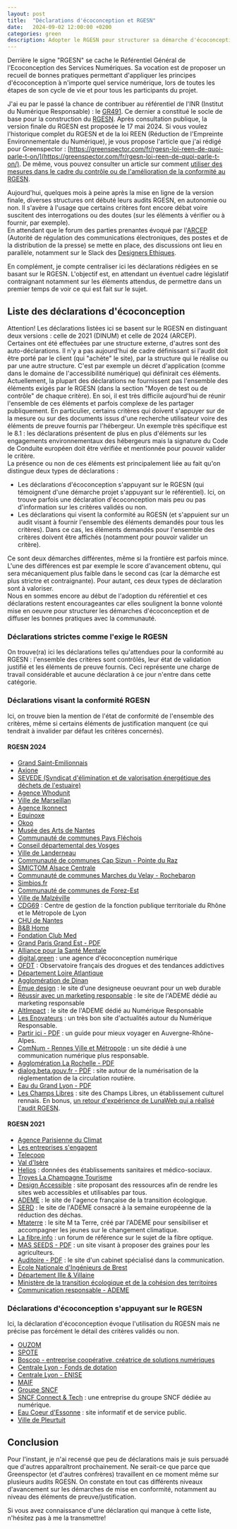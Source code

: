 ```yaml
---
layout: post
title:  "Déclarations d'écoconception et RGESN"
date:   2024-09-02 12:00:00 +0200
categories: green
description: Adopter le RGESN pour structurer sa démarche d'écoconception
---
```


Derrière le signe "RGESN" se cache le Référentiel Général de l'Ecoconception des Services Numériques. Sa vocation est de proposer un recueil de bonnes pratiques permettant d'appliquer les principes d'écoconception à n'importe quel service numérique, lors de toutes les étapes de son cycle de vie et pour tous les participants du projet.    
   
J'ai eu par le passé la chance de contribuer au référentiel de l'INR (Institut du Numérique Responsable) : le [GR491](https://gr491.isit-europe.org/). Ce dernier a constitué le socle de base pour la construction du [RGESN](https://www.arcep.fr/mes-demarches-et-services/entreprises/fiches-pratiques/referentiel-general-ecoconception-services-numeriques.html). Après consultation publique, la version finale du RGESN est proposée le 17 mai 2024. Si vous voulez l'historique complet du RGESN et de la loi REEN (Réduction de l'Empreinte Environnementale du Numérique), je vous propose l'article que j'ai rédigé pour Greenspector : [https://greenspector.com/fr/rgesn-loi-reen-de-quoi-parle-t-on/](https://greenspector.com/fr/rgesn-loi-reen-de-quoi-parle-t-on/). De même, vous pouvez consulter un article sur comment [utiliser des mesures dans le cadre du contrôle ou de l'amélioration de la conformité au RGESN](https://greenspector.com/fr/greenspector-studio-et-rgesn/). 
   
Aujourd'hui, quelques mois à peine après la mise en ligne de la version finale, diverses structures ont débuté leurs audits RGESN, en autonomie ou non. Il s'avère à l'usage que certains critères font encore débat voire suscitent des interrogations ou des doutes (sur les éléments à vérifier ou à fournir, par exemple).  
En attendant que le forum des parties prenantes évoqué par l'[ARCEP](https://www.arcep.fr/) (Autorité de régulation des communications électroniques, des postes et de la distribution de la presse) se mette en place, des discussions ont lieu en parallèle, notamment sur le Slack des [Designers Ethiques](https://beta.designersethiques.org/fr).   
   
En complément, je compte centraliser ici les déclarations rédigées en se basant sur le RGESN. L'objectif est, en attendant un éventuel cadre législatif contraignant notamment sur les éléments attendus, de permettre dans un premier temps de voir ce qui est fait sur le sujet.   
    
## Liste des déclarations d'écoconception
Attention! Les déclarations listées ici se basent sur le RGESN en distinguant deux versions : celle de 2021 (DINUM) et celle de 2024 (ARCEP).   
Certaines ont été effectuées par une structure externe, d'autres sont des auto-déclarations. Il n'y a pas aujourd'hui de cadre définissant si l'audit doit être porté par le client (qui "achète" le site), par la structure qui le réalise ou par une autre structure. C'est par exemple un décret d'application (comme dans le domaine de l'accessibilité numérique) qui définirait ces éléments.       
Actuellement, la plupart des déclarations ne fournissent pas l'ensemble des éléments exigés par le RGESN (dans la section "Moyen de test ou de contrôle" de chaque critère). En soi, il est très difficile aujourd'hui de réunir l'ensemble de ces éléments et parfois complexe de les partager publiquement. En particulier, certains critères qui doivent s'appuyer sur de la mesure ou sur des documents issus d'une recherche utilisateur voire des éléments de preuve fournis par l'hébergeur. Un exemple très spécifique est le 8.1 : les déclarations présentent de plus en plus d'éléments sur les engagements environnementaux des hébergeurs mais la signature du Code de Conduite européen doit être vérifiée et mentionnée pour pouvoir valider le critère.     
La présence ou non de ces éléments est principalement liée au fait qu'on distingue deux types de déclarations : 
* Les déclarations d'écoconception s'appuyant sur le RGESN (qui témoignent d'une démarche projet s'appuyant sur le référentiel). Ici, on trouve parfois une déclaration d'écoconception mais peu ou pas d'information sur les critères validés ou non.   
* Les déclarations qui visent la conformité au RGESN (et s'appuient sur un audit visant à fournir l'ensemble des éléments demandés pour tous les critères). Dans ce cas, les éléments demandés pour l'ensemble des critères doivent être affichés (notamment pour pouvoir valider un critère).   

Ce sont deux démarches différentes, même si la frontière est parfois mince. L'une des différences est par exemple le score d'avancement obtenu, qui sera mécaniquement plus faible dans le second cas (car la démarche est plus strictre et contraignante). Pour autant, ces deux types de déclaration sont à valoriser.      
Nous en sommes encore au début de l'adoption du référentiel et ces déclarations restent encourageantes car elles soulignent la bonne volonté mise en oeuvre pour structurer les démarches d'écoconception et de diffuser les bonnes pratiques avec la communauté.   

### Déclarations strictes comme l'exige le RGESN
On trouve(ra) ici les déclarations telles qu'attendues pour la conformité au RGESN : l'ensemble des critères sont contrôlés, leur état de validation justifié et les éléments de preuve fournis.
Ceci représente une charge de travail considérable et aucune déclaration à ce jour n'entre dans cette catégorie.

### Déclarations visant la conformité RGESN   
Ici, on trouve bien la mention de l'état de conformité de l'ensemble des critères, même si certains éléments de justification manquent (ce qui tendrait à invalider par défaut les critères concernés).   
     
#### RGESN 2024
* [Grand Saint-Emilionnais](https://www.grand-saint-emilionnais.fr/systeme/declaration-decoconception/)
* [Axione](https://www.axione.com/wp-content/uploads/2025/03/rgesn_2025_site_internet_axione-190ko.pdf)
* [SEVEDE (Syndicat d'élimination et de valorisation énergétique des déchets de l'estuaire)](https://www.sevede.fr/systeme/declaration-decoconception/)
* [Agence Whodunit](https://www.whodunit.fr/wp-content/uploads/2025/03/declaration-rgesn-whodunit-17-mars-2025-min-1.pdf)
* [Ville de Marseillan](https://www.ville-marseillan.fr/systeme/declaration-ecoconception/)
* [Agence Ikonnect](https://ikonnect.ikomobi.com/)
* [Equinoxe](https://www.equinoxe-manche.fr/ecoconception/)
* [Okoo](https://www.france.tv/assets-okoo/declaration_ecoresponsabilite/declaration_ecoresponsabilite.html)
* [Musée des Arts de Nantes](https://museedartsdenantes.nantesmetropole.fr/declaration-d-ecoconception/)
* [Communauté de communes Pays Fléchois](https://www.paysflechois.fr/declaration-decoconception/)
* [Conseil départemental des Vosges](https://www.vosges.fr/declaration-decoconception/)
* [Ville de Landerneau](https://www.landerneau.bzh/systeme/declaration-ecoconception/)
* [Communauté de communes Cap Sizun - Pointe du Raz](https://www.cap-sizun.bzh/systeme/declaration-ecoconception/)
* [SMICTOM Alsace Centrale](https://www.smictom-alsacecentrale.fr/systeme/declaration-ecoconception/)
* [Communauté de communes Marches du Velay - Rochebaron](https://www.marchesduvelayrochebaron.fr/declaration-decoconception/)
* [Simbios.fr](https://simbios.fr/declaration-ecoconception)
* [Communauté de communes de Forez-Est](https://www.forez-est.fr/declaration-decoconception/)
* [Ville de Malzéville](https://www.villedemalzeville.fr/declaration-decoconception/)
* [CDG69](https://www.cdg69.fr/declaration-ecoconception) : Centre de gestion de la fonction publique territoriale du Rhône et le Métropole de Lyon
* [CHU de Nantes](https://www.nouvelhopital-chu-nantes.fr/systeme/declaration-ecoconception/)
* [B&B Home](https://bbhome-group.com/declaration-rgesn/)
* [Fondation Club Med](https://amisfondationclubmed.com/declaration-rgesn/)
* [Grand Paris Grand Est - PDF](https://www.grandparisgrandest.fr/app/uploads/2023/11/GPGE-Internet-Ecoconception-Grille-RGESN-2_1.0_20240923.pdf)
* [Alliance pour la Santé Mentale](https://alliance-sante-mentale.org/rgesn/)
* [digital.green](https://digital.green/declaration-rgesn/) : une agence d'écoconception numérique
* [OFDT](https://www.ofdt.fr/ecoconception-2429) : Observatoire français des drogues et des tendances addictives
* [Département Loire Atlantique](https://www.loire-atlantique.fr/44/declaration-d-ecoconception/declaration-d-ecoconception/c_1482025)
* [Agglomération de Dinan](https://www.dinan-agglomeration.fr/declaration-decoconception/)
* [Emue design](https://emue-design.fr/declaration-d-ecoconception) : le site d’une designeuse oeuvrant pour un web durable
* [Réussir avec un marketing responsable](https://reussir-avec-un-marketing-responsable.org/en-savoir-plus-sur-lecoconception-du-site/) : le site de l'ADEME dédié au marketing responsable
* [AltImpact](https://altimpact.fr/ecoconception-du-site/) : le site de l'ADEME dédié au Numérique Responsable
* [Les Enovateurs](https://les-enovateurs.com/eco-conception) : un très bon site d'actualités autour du Numérique Responsable.
* [Partir ici - PDF](https://www.partir-ici.fr/wp-content/uploads/2024/07/audit-rgesn-du-site-partir-ici.pdf) : un guide pour mieux voyager en Auvergne-Rhône-Alpes.
* [ComNum - Rennes Ville et Métropole](https://comnum.rennes.fr/declaration-decoconception/) : un site dédié à une communication numérique plus responsable. 
* [Agglomération La Rochelle - PDF](https://www.agglo-larochelle.fr/documents/10839/10306270/agglo_larochelle_rgesn_2024_declaration_ecoconception.pdf) 
* [dialog.beta.gouv.fr - PDF](https://dialog.beta.gouv.fr/ecoconception) : site autour de la numérisation de la réglementation de la circulation routière. 
* [Eau du Grand Lyon - PDF](https://www.eaudugrandlyon.com/wp-content/uploads/2025/01/EGL-Audit-RGESN.pdf) 
* [Les Champs Libres](https://www.leschampslibres.fr/eco-conception#declaration) : site des Champs Libres, un établissement culturel rennais. En bonus, [un retour d'expérience de LunaWeb qui a réalisé l'audit RGESN](https://www.lunaweb.fr/actualites/blog/retour-d-experience-les-champs-libres-et-le-rgesn/).
   
#### RGESN 2021
* [Agence Parisienne du Climat](https://www.apc-paris.com/ecoconception/)
* [Les entreprises s'engagent](https://lesentreprises-sengagent.gouv.fr/eco-conception)
* [Telecoop](https://telecoop.fr/ecoconception)
* [Val d'Isère](https://www.valdisere.com/val-disere/demarche-eco-responsable/declaration-ecoconception/)
* [Helios](https://www.helios.ars.sante.fr/eco-conception) : données des établissements sanitaires et médico-sociaux.
* [Troyes La Champagne Tourisme](https://www.troyeslachampagne.com/organisez-votre-sejour/troyes-la-champagne-tourisme/nos-demarche-eco-responsables/declaration-decoconception/)
* [Design Accessible](https://design-accessible.fr/ecoconception) : site proposant des ressources afin de rendre les sites web accessibles et utilisables par tous. 
* [ADEME](https://www.ademe.fr/une-logique-d-ecoconception/) : le site de l'agence française de la transition écologique.
* [SERD](https://serd.ademe.fr/ecoconception/) : le site de l'ADEME consacré à la semaine européenne de la réduction des déchas. 
* [Mtaterre](https://mtaterre.fr/ecoconception/) : le site M ta Terre, créé par l'ADEME pour sensibiliser et accompagner les jeunes sur le changement climatique. 
* [La fibre.info](https://lafibre.info/forum/ecoconception/) : un forum de référence sur le sujet de la fibre optique. 
* [MAS SEEDS - PDF](https://masseeds.com/wp-content/uploads/2024/04/rgesn-audit-mas-seeds-avril-2024-min.pdf) : un site visant à proposer des graines pour les agriculteurs. 
* [Auditoire - PDF](https://www.auditoire.com/wp-content/uploads/2023/05/sustainability-audit-result-for-auditoire-in-french-rgesn-may-2023.pdf) : le site d'un cabinet spécialisé dans la communication. 
* [Ecole Nationale d'Ingénieurs de Brest](https://www.enib.fr/declaration-ecoconception/)
* [Département Ille & Villaine](https://www.ille-et-vilaine.fr/declaration-ecoconception)
* [Ministère de la transition écologique et de la cohésion des territoires](https://www.ecologie.gouv.fr/ecoconception) 
* [Communication responsable - ADEME](https://communication-responsable.ademe.fr/en-savoir-plus-sur-lecoconception-du-site)

### Déclarations d'écoconception s'appuyant sur le RGESN
Ici, la déclaration d'écoconception évoque l'utilisation du RGESN mais ne précise pas forcément le détail des critères validés ou non.
* [OUZOM](https://www.ouzom.fr/declaration/)
* [SPOTE](https://spote.developpement-durable.gouv.fr/article/declaration-d-ecoconception)
* [Boscop - entreprise coopérative, créatrice de solutions numériques](https://boscop.fr/site-web-ecoconcu/)
* [Centrale Lyon - Fonds de dotation](https://mecenat.ec-lyon.fr/declaration-ecoconception)
* [Centrale Lyon - ENISE](https://enise.ec-lyon.fr/declaration-ecoconception)
* [MAIF](https://www.maif.fr/declaration-ecoconception)
* [Groupe SNCF](https://www.groupe-sncf.com/fr/information/eco-conception)
* [SNCF Connect & Tech](https://www.sncf-connect-tech.fr/notre-demarche-eco-conception/) : une entreprise du groupe SNCF dédiée au numérique. 
* [Eau Coeur d'Essonne](https://www.eaucoeurdessonne.fr/declaration-decoconception/) : site informatif et de service public.
* [Ville de Pleurtuit](https://www.pleurtuit.com/systeme/declaration-ecoconception/#) 

## Conclusion
Pour l'instant, je n'ai recensé que peu de déclarations mais je suis persuadé que d'autres apparaîtront prochainement. Ne serait-ce que parce que Greenspector (et d'autres confrères) travaillent en ce moment même sur plusieurs audits RGESN. On constate en tout cas différents niveaux d'avancement sur les démarches de mise en conformité, notamment au niveau des éléments de preuve/justification.      

Si vous avez connaissance d'une déclaration qui manque à cette liste, n'hésitez pas à me la transmettre!  